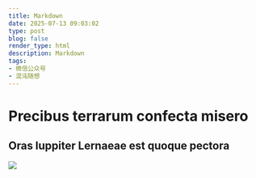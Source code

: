 ```yaml
---
title: Markdown
date: 2025-07-13 09:03:02
type: post
blog: false
render_type: html
description: Markdown
tags:
- 微信公众号
- 混沌随想
---
```

# Precibus terrarum confecta misero

## Oras Iuppiter Lernaeae est quoque pectora
![](https://pic1.zhimg.com/v2-1e7b5f24eebba472ab8fb68fa3c3f75c_1440w.jpg)
